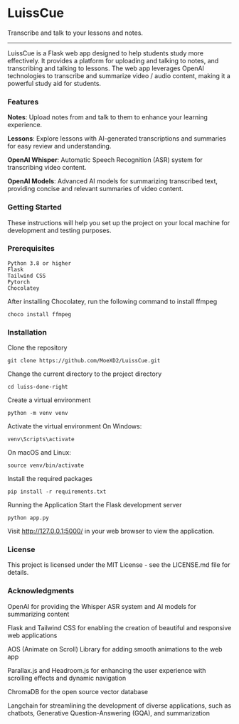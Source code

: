 # LuissCue
Transcribe and talk to your lessons and notes.

---

LuissCue is a Flask web app designed to help students study more effectively. It provides a platform for uploading and talking to notes, and transcribing and talking to lessons. The web app leverages OpenAI technologies to transcribe and summarize video / audio content, making it a powerful study aid for students.

### Features
**Notes**: Upload notes from and talk to them to enhance your learning experience.

**Lessons**: Explore lessons with AI-generated transcriptions and summaries for easy review and understanding.

**OpenAI Whisper**: Automatic Speech Recognition (ASR) system for transcribing video content.

**OpenAI Models**: Advanced AI models for summarizing transcribed text, providing concise and relevant summaries of video content.

### Getting Started
These instructions will help you set up the project on your local machine for development and testing purposes.

### Prerequisites
```
Python 3.8 or higher
Flask
Tailwind CSS
Pytorch
Chocolatey
```

After installing Chocolatey, run the following command to install ffmpeg
```
choco install ffmpeg
```

### Installation

Clone the repository
```
git clone https://github.com/MoeXD2/LuissCue.git 
```
Change the current directory to the project directory
```
cd luiss-done-right
```
Create a virtual environment
```
python -m venv venv
```
Activate the virtual environment
On Windows:
```
venv\Scripts\activate
```
On macOS and Linux:
```
source venv/bin/activate
```
Install the required packages
```
pip install -r requirements.txt
```
Running the Application
Start the Flask development server
```
python app.py
```
Visit http://127.0.0.1:5000/ in your web browser to view the application.

### License
This project is licensed under the MIT License - see the LICENSE.md file for details.

### Acknowledgments

OpenAI for providing the Whisper ASR system and AI models for summarizing content

Flask and Tailwind CSS for enabling the creation of beautiful and responsive web applications

AOS (Animate on Scroll) Library for adding smooth animations to the web app

Parallax.js and Headroom.js for enhancing the user experience with scrolling effects and dynamic navigation

ChromaDB for the open source vector database

Langchain for streamlining the development of diverse applications, such as chatbots, Generative Question-Answering (GQA), and summarization
